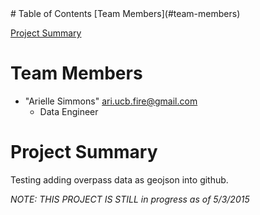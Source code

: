 
<html>
<head>
</head>
<body>
# Table of Contents
[Team Members](#team-members)

[Project Summary](#project-summary)

# <a name="team-members"></a>Team Members
* "Arielle Simmons" <ari.ucb.fire@gmail.com>
	- Data Engineer 
	
# <a name="project-summary"></a>Project Summary

Testing adding overpass data as geojson into github.

*NOTE: THIS PROJECT IS STILL in progress as of 5/3/2015*
 
</body>
</html>